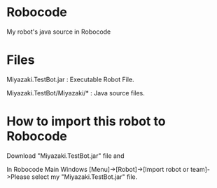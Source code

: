 # Robocode
My robot's java source in Robocode 

# Files

Miyazaki.TestBot.jar : Executable Robot File.

Miyazaki.TestBot/Miyazaki/* : Java source files.

# How to import this robot to Robocode

Download "Miyazaki.TestBot.jar" file and

In Robocode Main Windows [Menu]->[Robot]->[Import robot or team]->Please select my "Miyazaki.TestBot.jar" file.
